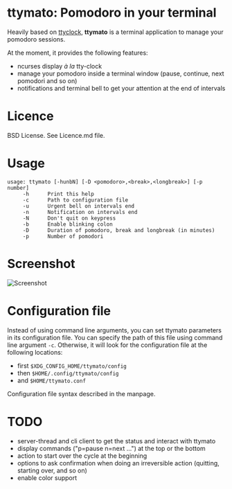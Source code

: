 # ttymato: Pomodoro in your terminal

Heavily based on [ttyclock](https://github.com/xorg62/tty-clock), **ttymato** is
a terminal application to manage your pomodoro sessions.

At the moment, it provides the following features:
* ncurses display *à la* tty-clock
* manage your pomodoro inside a terminal window (pause, continue, next pomodori
  and so on)
* notifications and terminal bell to get your attention at the end of intervals

# Licence
BSD License. See Licence.md file.

# Usage

	usage: ttymato [-hunbN] [-D <pomodoro>,<break>,<longbreak>] [-p number] 
		 -h 	 Print this help                                        
		 -c 	 Path to configuration file 							
		 -u 	 Urgent bell on intervals end                           
		 -n 	 Notification on intervals end                          
		 -N 	 Don't quit on keypress                                 
		 -b 	 Enable blinking colon                                  
		 -D 	 Duration of pomodoro, break and longbreak (in minutes) 
		 -p 	 Number of pomodori 

# Screenshot
![Screenshot](https://raw.github.com/driquet/ttymato/master/screenshots/screenshot_0.png)

# Configuration file
Instead of using command line arguments, you can set ttymato parameters in its
configuration file. You can specify the path of this file using command line
argument `-c`. Otherwise, it will look for the configuration file at the
following locations:
* first `$XDG_CONFIG_HOME/ttymato/config`
* then `$HOME/.config/ttymato/config`
* and `$HOME/ttymato.conf`

Configuration file syntax described in the manpage.

# TODO
* server-thread and cli client to get the status and interact with ttymato
* display commands ("p=pause n=next ...") at the top or the bottom
* action to start over the cycle at the beginning
* options to ask confirmation when doing an irreversible action (quitting, starting over, and so on)
* enable color support
